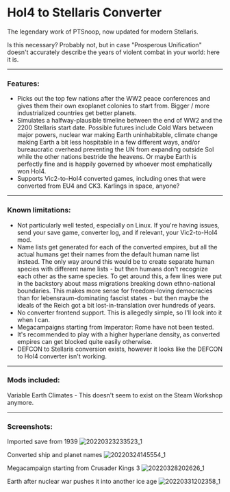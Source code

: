 # HoI4 to Stellaris Converter

The legendary work of PTSnoop, now updated for modern Stellaris.

Is this necessary? Probably not, but in case "Prosperous Unification" doesn't accurately describe the years of violent combat in your world: here it is.

---

### Features:

- Picks out the top few nations after the WW2 peace conferences and gives them their own exoplanet colonies to start from. Bigger / more industrialized countries get better planets.
- Simulates a halfway-plausible timeline between the end of WW2 and the 2200 Stellaris start date. Possible futures include Cold Wars between major powers, nuclear war making Earth uninhabitable, climate change making Earth a bit less hospitable in a few different ways, and/or bureaucratic overhead preventing the UN from expanding outside Sol while the other nations bestride the heavens. Or maybe Earth is perfectly fine and is happily governed by whoever most emphatically won HoI4.
- Supports Vic2-to-HoI4 converted games, including ones that were converted from EU4 and CK3. Karlings in space, anyone?

---

### Known limitations:

- Not particularly well tested, especially on Linux. If you're having issues, send your save game, converter log, and if relevant, your Vic2-to-HoI4 mod.
- Name lists get generated for each of the converted empires, but all the actual humans get their names from the default human name list instead. The only way around this would be to create separate human species with different name lists - but then humans don't recognize each other as the same species. To get around this, a few lines were put in the backstory about mass migrations breaking down ethno-national boundaries. This makes more sense for freedom-loving democracies than for lebensraum-dominating fascist states - but then maybe the ideals of the Reich got a bit lost-in-translation over hundreds of years.
- No converter frontend support. This is allegedly simple, so I'll look into it when I can.
- Megacampaigns starting from Imperator: Rome have not been tested.
- It's recommended to play with a higher hyperlane density, as converted empires can get blocked quite easily otherwise.
- DEFCON to Stellaris conversion exists, however it looks like the DEFCON to HoI4 converter isn't working.
---

### Mods included:
Variable Earth Climates - This doesn't seem to exist on the Steam Workshop anymore.

---

### Screenshots:

Imported save from 1939
![20220323233523_1](https://i.imgur.com/xXEaFuM.jpg) 

Converted ship and planet names
![20220324145554_1](https://i.imgur.com/TsoIazG.jpg)

Megacampaign starting from Crusader Kings 3
![20220328202626_1](https://i.imgur.com/ZJREFQc.jpg)

Earth after nuclear war pushes it into another ice age
![20220331202358_1](https://i.imgur.com/0Oczix8.jpg)

